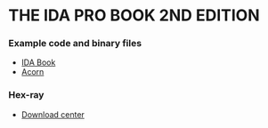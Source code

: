 # THE IDA PRO BOOK 2ND EDITION

### Example code and binary files
* [IDA Book](http://www.idabook.com)
* [Acorn](http://www.acornpub.co.kr/book/ida-pro)

### Hex-ray
* [Download center](https://hex-rays.com/download-center/)